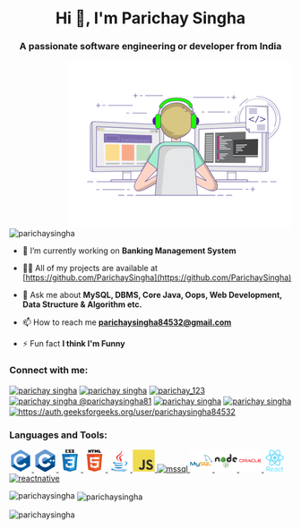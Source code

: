 <h1 align="center">Hi 👋, I'm Parichay Singha</h1>
<h3 align="center">A passionate software engineering or developer from India</h3>
<img align="right" alt="coding" width="400" src="https://github.com/ParichaySingha/Parichay-Singha/blob/main/68747470733a2f2f696d616765732e73717561726573706163652d63646e2e636f6d2f636f6e74656e742f76312f3537363966633430316236333162616231616464623261622f313534313538303631313632342d5445363451474b524a4738535741495553.gif">

<p align="left"> <img src="https://komarev.com/ghpvc/?username=parichaysingha&label=Profile%20views&color=0e75b6&style=flat" alt="parichaysingha" /> </p>

- 🔭 I’m currently working on **Banking Management System**

- 👨‍💻 All of my projects are available at [https://github.com/ParichaySingha](https://github.com/ParichaySingha)

- 💬 Ask me about **MySQL, DBMS, Core Java, Oops, Web Development, Data Structure & Algorithm etc.**

- 📫 How to reach me **parichaysingha84532@gmail.com**

- ⚡ Fun fact **I think I'm Funny**

<h3 align="left">Connect with me:</h3>
<p align="left">
<a href="https://www.linkedin.com/in/parichay-singha-ba2a66194/" target="blank"><img align="center" src="https://raw.githubusercontent.com/rahuldkjain/github-profile-readme-generator/master/src/images/icons/Social/linked-in-alt.svg" alt="parichay singha" height="30" width="40" /></a>
<a href="https://fb.com/parichay singha" target="blank"><img align="center" src="https://raw.githubusercontent.com/rahuldkjain/github-profile-readme-generator/master/src/images/icons/Social/facebook.svg" alt="parichay singha" height="30" width="40" /></a>
<a href="https://www.codechef.com/users/parichay_123" target="blank"><img align="center" src="https://cdn.jsdelivr.net/npm/simple-icons@3.1.0/icons/codechef.svg" alt="parichay_123" height="30" width="40" /></a>
<a href="https://www.hackerrank.com/parichay singha @parichaysingha81" target="blank"><img align="center" src="https://raw.githubusercontent.com/rahuldkjain/github-profile-readme-generator/master/src/images/icons/Social/hackerrank.svg" alt="parichay singha @parichaysingha81" height="30" width="40" /></a>
<a href="https://www.leetcode.com/parichay singha" target="blank"><img align="center" src="https://raw.githubusercontent.com/rahuldkjain/github-profile-readme-generator/master/src/images/icons/Social/leet-code.svg" alt="parichay singha" height="30" width="40" /></a>
<a href="https://www.hackerearth.com/parichay singha" target="blank"><img align="center" src="https://raw.githubusercontent.com/rahuldkjain/github-profile-readme-generator/master/src/images/icons/Social/hackerearth.svg" alt="parichay singha" height="30" width="40" /></a>
<a href="https://auth.geeksforgeeks.org/user/https://auth.geeksforgeeks.org/user/parichaysingha84532" target="blank"><img align="center" src="https://raw.githubusercontent.com/rahuldkjain/github-profile-readme-generator/master/src/images/icons/Social/geeks-for-geeks.svg" alt="https://auth.geeksforgeeks.org/user/parichaysingha84532" height="30" width="40" /></a>
</p>

<h3 align="left">Languages and Tools:</h3>
<p align="left"> <a href="https://www.cprogramming.com/" target="_blank" rel="noreferrer"> <img src="https://raw.githubusercontent.com/devicons/devicon/master/icons/c/c-original.svg" alt="c" width="40" height="40"/> </a> <a href="https://www.w3schools.com/cpp/" target="_blank" rel="noreferrer"> <img src="https://raw.githubusercontent.com/devicons/devicon/master/icons/cplusplus/cplusplus-original.svg" alt="cplusplus" width="40" height="40"/> </a> <a href="https://www.w3schools.com/css/" target="_blank" rel="noreferrer"> <img src="https://raw.githubusercontent.com/devicons/devicon/master/icons/css3/css3-original-wordmark.svg" alt="css3" width="40" height="40"/> </a> <a href="https://www.w3.org/html/" target="_blank" rel="noreferrer"> <img src="https://raw.githubusercontent.com/devicons/devicon/master/icons/html5/html5-original-wordmark.svg" alt="html5" width="40" height="40"/> </a> <a href="https://www.java.com" target="_blank" rel="noreferrer"> <img src="https://raw.githubusercontent.com/devicons/devicon/master/icons/java/java-original.svg" alt="java" width="40" height="40"/> </a> <a href="https://developer.mozilla.org/en-US/docs/Web/JavaScript" target="_blank" rel="noreferrer"> <img src="https://raw.githubusercontent.com/devicons/devicon/master/icons/javascript/javascript-original.svg" alt="javascript" width="40" height="40"/> </a> <a href="https://www.microsoft.com/en-us/sql-server" target="_blank" rel="noreferrer"> <img src="https://www.svgrepo.com/show/303229/microsoft-sql-server-logo.svg" alt="mssql" width="40" height="40"/> </a> <a href="https://www.mysql.com/" target="_blank" rel="noreferrer"> <img src="https://raw.githubusercontent.com/devicons/devicon/master/icons/mysql/mysql-original-wordmark.svg" alt="mysql" width="40" height="40"/> </a> <a href="https://nodejs.org" target="_blank" rel="noreferrer"> <img src="https://raw.githubusercontent.com/devicons/devicon/master/icons/nodejs/nodejs-original-wordmark.svg" alt="nodejs" width="40" height="40"/> </a> <a href="https://www.oracle.com/" target="_blank" rel="noreferrer"> <img src="https://raw.githubusercontent.com/devicons/devicon/master/icons/oracle/oracle-original.svg" alt="oracle" width="40" height="40"/> </a> <a href="https://reactjs.org/" target="_blank" rel="noreferrer"> <img src="https://raw.githubusercontent.com/devicons/devicon/master/icons/react/react-original-wordmark.svg" alt="react" width="40" height="40"/> </a> <a href="https://reactnative.dev/" target="_blank" rel="noreferrer"> <img src="https://reactnative.dev/img/header_logo.svg" alt="reactnative" width="40" height="40"/> </a> </p>

<p><img align="left" src="https://github-readme-stats.vercel.app/api/top-langs?username=parichaysingha&show_icons=true&locale=en&layout=compact" alt="parichaysingha" /></p>

<p>&nbsp;<img align="center" src="https://github-readme-stats.vercel.app/api?username=parichaysingha&show_icons=true&locale=en" alt="parichaysingha" /></p>

<p><img align="center" src="https://github-readme-streak-stats.herokuapp.com/?user=parichaysingha&" alt="parichaysingha" /></p>
